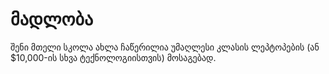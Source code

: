 

# მადლობა

შენი მთელი სკოლა ახლა ჩაწერილია უმაღლესი კლასის ლეპტოპების (ან $10,000-ის სხვა ტექნოლოგიისთვის) მოსაგებად.